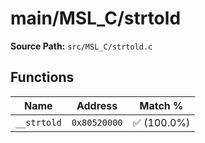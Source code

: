 # main/MSL_C/strtold

**Source Path:** `src/MSL_C/strtold.c`

## Functions

| Name | Address | Match % |
|------|---------|---------|
| `__strtold` | `0x80520000` | :white_check_mark: (100.0%) |